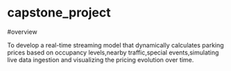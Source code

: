 # capstone_project                 

#overview

To develop a real-time streaming model that dynamically calculates parking prices based on occupancy levels,nearby traffic,special events,simulating live data ingestion and visualizing the pricing evolution over time.



















               
               
